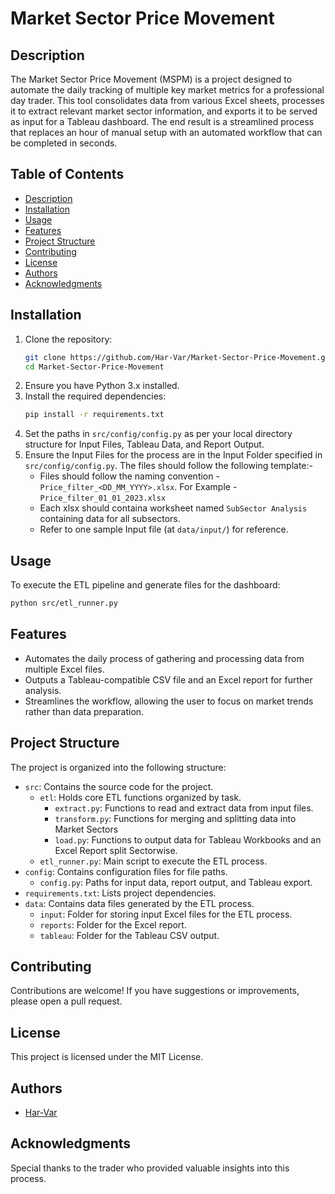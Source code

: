 # Market Sector Price Movement

## Description  
The Market Sector Price Movement (MSPM) is a project designed to automate the daily tracking of multiple key market metrics for a professional day trader. This tool consolidates data from various Excel sheets, processes it to extract relevant market sector information, and exports it to be served as input for a Tableau dashboard. The end result is a streamlined process that replaces an hour of manual setup with an automated workflow that can be completed in seconds.

## Table of Contents
- [Description](#description)
- [Installation](#installation)
- [Usage](#usage)
- [Features](#features)
- [Project Structure](#project-structure)
- [Contributing](#contributing)
- [License](#license)
- [Authors](#authors)
- [Acknowledgments](#acknowledgments)

## Installation
1. Clone the repository:
   ```bash
   git clone https://github.com/Har-Var/Market-Sector-Price-Movement.git
   cd Market-Sector-Price-Movement
   ```
2. Ensure you have Python 3.x installed.
3. Install the required dependencies:
   ```bash
   pip install -r requirements.txt
   ```
4. Set the paths in `src/config/config.py` as per your local directory structure for Input Files, Tableau Data, and Report Output.
5. Ensure the Input Files for the process are in the Input Folder specified in `src/config/config.py`. The files should follow the following template:-
   * Files should follow the naming convention - `Price_filter_<DD_MM_YYYY>.xlsx`. For Example - `Price_filter_01_01_2023.xlsx`
   * Each xlsx should containa worksheet named `SubSector Analysis` containing data for all subsectors.
   * Refer to one sample Input file (at `data/input/`) for reference. 
   

## Usage
To execute the ETL pipeline and generate files for the dashboard:
```bash
python src/etl_runner.py
```

## Features
- Automates the daily process of gathering and processing data from multiple Excel files.
- Outputs a Tableau-compatible CSV file and an Excel report for further analysis.
- Streamlines the workflow, allowing the user to focus on market trends rather than data preparation.

## Project Structure
The project is organized into the following structure:

* `src`: Contains the source code for the project.
  - `etl`: Holds core ETL functions organized by task.
    - `extract.py`: Functions to read and extract data from input files.
    - `transform.py`: Functions for merging and splitting data into Market Sectors
    - `load.py`: Functions to output data for Tableau Workbooks and an Excel Report split Sectorwise.
  - `etl_runner.py`: Main script to execute the ETL process.
* `config`: Contains configuration files for file paths.
  - `config.py`: Paths for input data, report output, and Tableau export.
* `requirements.txt`: Lists project dependencies.
* `data`: Contains data files generated by the ETL process.
  - `input`: Folder for storing input Excel files for the ETL process.
  - `reports`: Folder for the Excel report.
  - `tableau`: Folder for the Tableau CSV output.


## Contributing
Contributions are welcome! If you have suggestions or improvements, please open a pull request.

## License
This project is licensed under the MIT License.

## Authors
- [Har-Var](https://github.com/Har-Var)

## Acknowledgments
Special thanks to the trader who provided valuable insights into this process.





